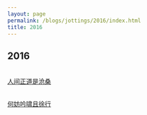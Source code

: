 ```yaml
---
layout: page
permalink: /blogs/jottings/2016/index.html
title: 2016
---
```


## 2016

<br>[人间正道是沧桑](https://lijinzhang.com/)

<br>[何妨吟啸且徐行](https://www.zackwu.com/)
